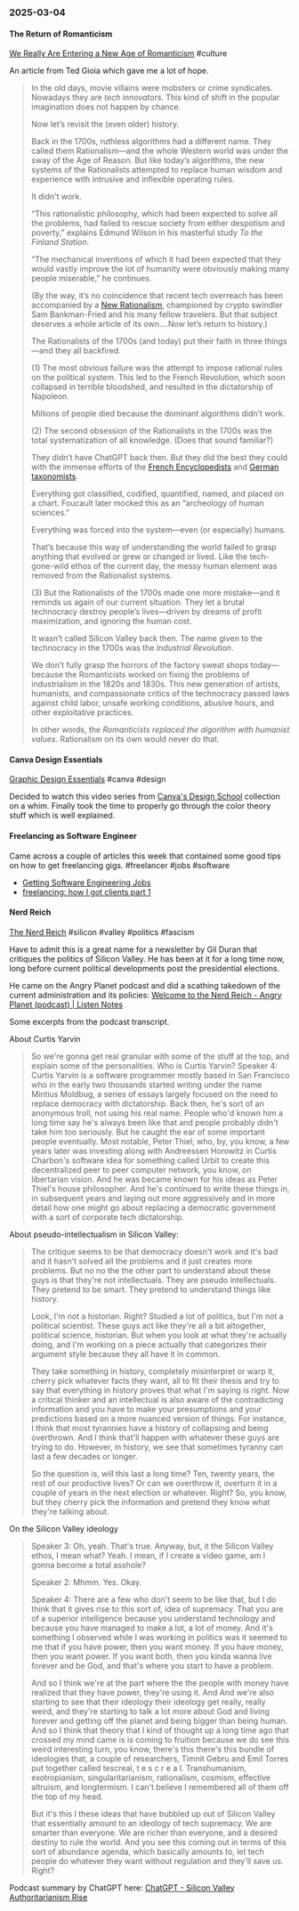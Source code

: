 ### 2025-03-04
#### The Return of Romanticism
[We Really Are Entering a New Age of Romanticism](https://www.honest-broker.com/p/we-really-are-entering-a-new-age) #culture 

An article from Ted Gioia which gave me a lot of hope.

> In the old days, movie villains were mobsters or crime syndicates. Nowadays they are _tech innovators_. This kind of shift in the popular imagination does not happen by chance.
> 
> Now let’s revisit the (even older) history.
> 
> Back in the 1700s, ruthless algorithms had a different name. They called them Rationalism—and the whole Western world was under the sway of the Age of Reason. But like today’s algorithms, the new systems of the Rationalists attempted to replace human wisdom and experience with intrusive and inflexible operating rules.
> 
> It didn’t work.
> 
> “This rationalistic philosophy, which had been expected to solve all the problems, had failed to rescue society from either despotism and poverty,” explains Edmund Wilson in his masterful study _To the Finland Station_.
> 
> “The mechanical inventions of which it had been expected that they would vastly improve the lot of humanity were obviously making many people miserable,” he continues.
> 
> (By the way, it’s no coincidence that recent tech overreach has been accompanied by a [New Rationalism](https://davidzmorris.substack.com/p/whats-so-bad-about-rationalism), championed by crypto swindler Sam Bankman-Fried and his many fellow travelers. But that subject deserves a whole article of its own….Now let’s return to history.)
> 
> The Rationalists of the 1700s (and today) put their faith in three things—and they all backfired.
> 
> (1) The most obvious failure was the attempt to impose rational rules on the political system. This led to the French Revolution, which soon collapsed in terrible bloodshed, and resulted in the dictatorship of Napoleon.
> 
> Millions of people died because the dominant algorithms didn’t work.
> 
> (2) The second obsession of the Rationalists in the 1700s was the total systematization of all knowledge. (Does that sound familiar?)
> 
> They didn’t have ChatGPT back then. But they did the best they could with the immense efforts of the [French Encyclopedists](https://en.wikipedia.org/wiki/Encyclop%C3%A9distes) and [German taxonomists](https://en.wikipedia.org/wiki/Category:German_taxonomists).
> 
> Everything got classified, codified, quantified, named, and placed on a chart. Foucault later mocked this as an “archeology of human sciences.”
> 
> Everything was forced into the system—even (or especially) humans.
> 
> That’s because this way of understanding the world failed to grasp anything that evolved or grew or changed or lived. Like the tech-gone-wild ethos of the current day, the messy human element was removed from the Rationalist systems.
> 
> (3) But the Rationalists of the 1700s made one more mistake—and it reminds us again of our current situation. They let a brutal technocracy destroy people’s lives—driven by dreams of profit maximization, and ignoring the human cost.
> 
> It wasn’t called Silicon Valley back then. The name given to the technocracy in the 1700s was the _Industrial Revolution_.
> 
> We don’t fully grasp the horrors of the factory sweat shops today—because the Romanticists worked on fixing the problems of industrialism in the 1820s and 1830s. This new generation of artists, humanists, and compassionate critics of the technocracy passed laws against child labor, unsafe working conditions, abusive hours, and other exploitative practices.
> 
> In other words, the _Romanticists replaced the algorithm with humanist values_. Rationalism on its own would never do that.
#### Canva Design Essentials
[Graphic Design Essentials](https://www.canva.com/designschool/courses/graphic-design-essentials/) #canva #design

Decided to watch this video series from [Canva's Design School](https://www.canva.com/designschool/) collection on a whim. Finally took the time to properly go through the color theory stuff which is well explained.

#### Freelancing as Software Engineer
Came across a couple of articles this week that contained some good tips on how to get freelancing gigs. #freelancer #jobs #software 

* [Getting Software Engineering Jobs](https://ludic.mataroa.blog/blog/ludics-guide-to-getting-software-engineering-jobs/?utm_source=changelog-news)
* [freelancing: how I got clients part 1](https://news.ycombinator.com/item?id=43158262)

#### Nerd Reich
[The Nerd Reich](https://www.thenerdreich.com/) #silicon #valley #politics #fascism

Have to admit this is a great name for a newsletter by Gil Duran that critiques the politics of Silicon Valley. He has been at it for a long time now, long before current political developments post the presidential elections.

He came on the Angry Planet podcast and did a scathing takedown of the current administration and its policies: [Welcome to the Nerd Reich - Angry Planet (podcast) | Listen Notes](https://www.listennotes.com/podcasts/angry-planet/welcome-to-the-nerd-reich-RK3AJLmr2Pw/)

Some excerpts from the podcast transcript.

About Curtis Yarvin

> So we're gonna get real granular with some of the stuff at the top, and explain some of the personalities. Who is Curtis Yarvin? Speaker 4: Curtis Yarvin is a software programmer mostly based in San Francisco who in the early two thousands started writing under the name Mintius Moldbug, a series of essays largely focused on the need to replace democracy with dictatorship. Back then, he's sort of an anonymous troll, not using his real name. People who'd known him a long time say he's always been like that and people probably didn't take him too seriously. But he caught the ear of some important people eventually. Most notable, Peter Thiel, who, by, you know, a few years later was investing along with Andreessen Horowitz in Curtis Charbon's software idea for something called Urbit to create this decentralized peer to peer computer network, you know, on libertarian vision. And he was became known for his ideas as Peter Thiel's house philosopher. And he's continued to write these things in, in subsequent years and laying out more aggressively and in more detail how one might go about replacing a democratic government with a sort of corporate tech dictatorship.

About pseudo-intellectualism in Silicon Valley:

> The critique seems to be that democracy doesn't work and it's bad and it hasn't solved all the problems and it just creates more problems. But no no the the other part to understand about these guys is that they're not intellectuals. They are pseudo intellectuals. They pretend to be smart. They pretend to understand things like history.
> 
> Look, I'm not a historian. Right? Studied a lot of politics, but I'm not a political scientist. These guys act like they're all a bit altogether, political science, historian. But when you look at what they're actually doing, and I'm working on a piece actually that categorizes their argument style because they all have it in common.
> 
> They take something in history, completely misinterpret or warp it, cherry pick whatever facts they want, all to fit their thesis and try to say that everything in history proves that what I'm saying is right. Now a critical thinker and an intellectual is also aware of the contradicting information and you have to make your presumptions and your predictions based on a more nuanced version of things. For instance, I think that most tyrannies have a history of collapsing and being overthrown. And I think that'll happen with whatever these guys are trying to do. However, in history, we see that sometimes tyranny can last a few decades or longer.
>
> So the question is, will this last a long time? Ten, twenty years, the rest of our productive lives? Or can we overthrow it, overturn it in a couple of years in the next election or whatever. Right? So, you know, but they cherry pick the information and pretend they know what they're talking about.

On the Silicon Valley ideology

> Speaker 3: Oh, yeah. That's true. Anyway, but, it the Silicon Valley ethos, I mean what? Yeah. I mean, if I create a video game, am I gonna become a total asshole?
> 
> Speaker 2: Mhmm. Yes. Okay.
> 
> Speaker 4: There are a few who don't seem to be like that, but I do think that it gives rise to this sort of, idea of supremacy. That you are of a superior intelligence because you understand technology and because you have managed to make a lot, a lot of money. And it's something I observed while I was working in politics was it seemed to me that if you have power, then you want money. If you have money, then you want power. If you want both, then you kinda wanna live forever and be God, and that's where you start to have a problem.
> 
> And so I think we're at the part where the the people with money have realized that they have power, they're using it. And And we're also starting to see that their ideology their ideology get really, really weird, and they're starting to talk a lot more about God and living forever and getting off the planet and being bigger than being human. And so I think that theory that I kind of thought up a long time ago that crossed my mind came is is coming to fruition because we do see this weird interesting turn, you know, there's this there's this bundle of ideologies that, a couple of researchers, Timnit Gebru and Emil Torres put together called tescreal, t e s c r e a l. Transhumanism, exotropianism, singularitarianism, rationalism, cosmism, effective altruism, and longtermism. I can't believe I remembered all of them off the top of my head.
> 
> But it's this I these ideas that have bubbled up out of Silicon Valley that essentially amount to an ideology of tech supremacy. We are smarter than everyone. We are richer than everyone, and a desired destiny to rule the world. And you see this coming out in terms of this sort of abundance agenda, which basically amounts to, let tech people do whatever they want without regulation and they'll save us. Right?

Podcast summary by ChatGPT here: [ChatGPT - Silicon Valley Authoritarianism Rise](https://chatgpt.com/share/67c73664-acc4-8012-84ec-606cd36e9e42)